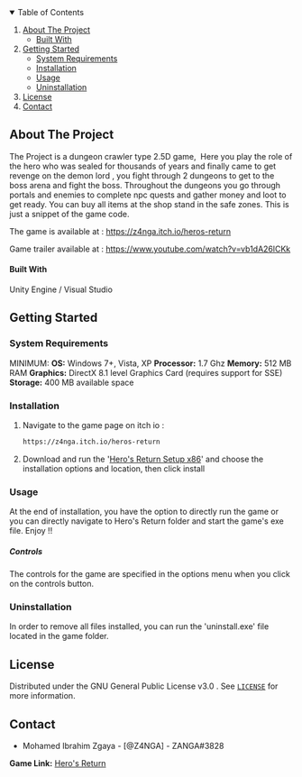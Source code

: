 <!-- TABLE OF CONTENTS -->

<details open="open">
  <summary>Table of Contents</summary>
  <ol>
    <li>
      <a href="#about-the-project">About The Project</a>
      <ul>
        <li><a href="#built-with">Built With</a></li>
      </ul>
    </li>
    <li>
      <a href="#getting-started">Getting Started</a>
      <ul>
        <li><a href="#prerequisites">System Requirements</a></li>
        <li><a href="#installation">Installation</a></li>
        <li><a href="#usage">Usage</a></li>
        <li><a href="#uninstallation">Uninstallation</a></li>
      </ul>
    </li>
    <li><a href="#license">License</a></li>
    <li><a href="#contact">Contact</a></li>
  </ol>
</details>



<!-- ABOUT THE PROJECT -->

## About The Project

The Project is a dungeon crawler type 2.5D game,  Here you play the role of the hero who was sealed for thousands of years and finally came to get revenge on the demon lord , you fight through 2 dungeons to get to the boss arena and fight the boss. Throughout the dungeons you go through portals and enemies to complete npc quests and gather money and loot to get ready. You can buy all items at the shop stand in the safe zones. This is just a snippet of the game code.

The game is available at : https://z4nga.itch.io/heros-return

Game trailer available at : https://www.youtube.com/watch?v=vb1dA26lCKk 

<!-- BUILT WITH -->

#### Built With

Unity Engine / Visual Studio

<!-- GETTING STARTED -->

## Getting Started

<!--  SYSTEM REQUIREMENTS --> 

### System Requirements

MINIMUM:
**OS:** Windows 7+, Vista, XP
**Processor:** 1.7 Ghz
**Memory:** 512 MB RAM
**Graphics:** DirectX 8.1 level Graphics Card (requires support for SSE)
**Storage:** 400 MB available space


<!-- INSTALLATION -->

### Installation

1. Navigate to the game page on itch io :
   ```bash
   https://z4nga.itch.io/heros-return
   ```

2. Download and run the '[Hero's Return Setup x86](https://z4nga.itch.io/heros-return)' and choose the installation options and location, then click install
   
### Usage

At the end of installation, you have the option to directly run the game or you can directly navigate to Hero's Return folder and start the game's exe file. Enjoy !!  


##### Controls

The controls for the game are specified in the options menu when you click on the controls button.

### Uninstallation

In order to remove all files installed, you can run the 'uninstall.exe' file located in the game folder.

<!-- LICENSE -->

## License

Distributed under the GNU General Public License v3.0 . See [`LICENSE`](https://github.com/Z4NGA/Hero-s-Return/blob/main/License/GNU%20General%20Public%20License%20v3.0.txt) for more information.



<!-- CONTACT -->
## Contact

  - Mohamed Ibrahim Zgaya 	    - [@Z4NGA] -  ZANGA#3828


**Game Link:** [Hero's Return](https://z4nga.itch.io/heros-return)


